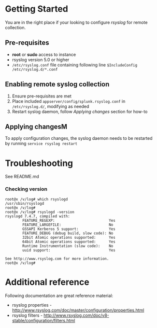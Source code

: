 # Getting Started
You are in the right place if your looking to configure *rsyslog* for remote collection.

## Pre-requisites
* **root** or **sudo** access to instance
* rsyslog version 5.0 or higher
* `/etc/rsyslog.conf` file containing following line `$IncludeConfig /etc/rsyslog.d/*.conf`

## Enabling remote syslog collection
1. Ensure pre-requisites are met
2. Place included `appserver/config/splunk.rsyslog.conf` in `/etc/rsyslog.d/`, modifying as needed
3. Restart syslog daemon, follow *Applying changes* section for how-to

## Applying changesM
To apply configuration changes, the syslog daemon needs to be restarted by running `service rsyslog restart`

# Troubleshooting
See README.md

### Checking version
```
root@x /v/log# which rsyslogd
/usr/sbin/rsyslogd
root@x /v/log#
root@x /v/log# rsyslogd -version
rsyslogd 7.4.7, compiled with:
        FEATURE_REGEXP:                         Yes
        FEATURE_LARGEFILE:                      No
        GSSAPI Kerberos 5 support:              Yes
        FEATURE_DEBUG (debug build, slow code): No
        32bit Atomic operations supported:      Yes
        64bit Atomic operations supported:      Yes
        Runtime Instrumentation (slow code):    No
        uuid support:                           Yes

See http://www.rsyslog.com for more information.
root@x /v/log#
```

# Additional reference
Following documentation are great reference material:
* rsyslog properties - http://www.rsyslog.com/doc/master/configuration/properties.html
* rsyslog filters - http://www.rsyslog.com/doc/v8-stable/configuration/filters.html

